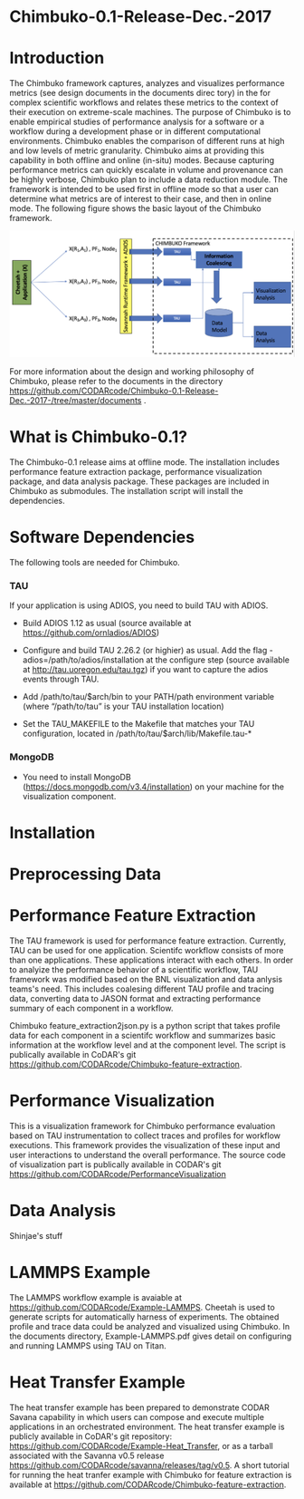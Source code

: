 # Chimbuko-0.1-Release-Dec.-2017

Introduction
=============
The Chimbuko framework captures, analyzes and visualizes performance metrics (see design documents in the documents direc tory) in the for complex
scientific workflows and relates these metrics to the context of their execution on extreme-scale
machines. The purpose of Chimbuko is to enable empirical studies of performance analysis for
a software or a workflow during a development phase or in different computational environments.
Chimbuko enables the comparison of different runs at high and low levels of metric granularity.
Chimbuko aims at providing this capability in both offline and online (in-situ) modes. Because capturing
performance metrics can quickly escalate in volume and provenance can be highly verbose,
Chimbuko plan to include a data reduction module. The framework is intended to be used first in offline
mode so that a user can determine what metrics are of interest to their case, and then in online mode. The following figure shows the basic layout of the Chimbuko framework.

![Chimbuko Basic Layout](figures/chimbukolayout.png)

For more information about the design and working philosophy of Chimbuko, please refer to the documents in the directory https://github.com/CODARcode/Chimbuko-0.1-Release-Dec.-2017-/tree/master/documents .

What is Chimbuko-0.1?
=====================
The Chimbuko-0.1 release aims at offline mode. The installation includes performance feature extraction package, performance visualization package, and data analysis package. These packages are included in Chimbuko as submodules. The installation script will install the dependencies. 

Software Dependencies
=====================
The following  tools are needed for Chimbuko.

### TAU ####
If your application is using ADIOS, you need to build TAU with ADIOS.

* Build ADIOS 1.12 as usual (source available at https://github.com/ornladios/ADIOS)

* Configure and build TAU 2.26.2 (or highier) as usual. Add the flag -adios=/path/to/adios/installation at the configure step (source available at http://tau.uoregon.edu/tau.tgz) if you want to capture the adios events through TAU.

* Add /path/to/tau/$arch/bin to your PATH/path environment variable (where “/path/to/tau” is your TAU installation location)

* Set the TAU_MAKEFILE to the Makefile that matches your TAU configuration, located in /path/to/tau/$arch/lib/Makefile.tau-*

### MongoDB ###
* You need to install MongoDB (https://docs.mongodb.com/v3.4/installation) on your machine for the visualization component.

Installation
=============

Preprocessing Data
==================

Performance Feature Extraction
==============================

The TAU framework is used for performance feature extraction. Currently, TAU can be used for one application. Scientifc workflow consists of more than one applications. These applications interact with each others. In order to analyize the performance behavior of a scientific workflow, TAU framework was modified based on the BNL visualization and data anlysis teams's need. This includes coalesing different TAU profile and tracing data, converting data to JASON format and extracting performance summary of each component in a workflow.

Chimbuko feature_extraction2json.py is a python script that takes profile data for each component in a scientifc workflow and summarizes basic information at the workflow level and at the component level. The script is publically available in CoDAR's git https://github.com/CODARcode/Chimbuko-feature-extraction. 

Performance Visualization
=========================
This is a visualization framework for Chimbuko performance evaluation based on TAU instrumentation to collect traces and profiles for workflow executions. This framework provides the visualization of these input and user interactions to understand the overall performance. The source code of visualization part is publically available in CODAR's git https://github.com/CODARcode/PerformanceVisualization

Data Analysis
=============
Shinjae's stuff

LAMMPS Example
=============
The LAMMPS workflow example is avaiable at https://github.com/CODARcode/Example-LAMMPS.
Cheetah is used to generate scripts for automatically harness of experiments. The obtained profile and trace data could be  analyzed and visualized using Chimbuko. In the documents directory, Example-LAMMPS.pdf gives detail on configuring and running LAMMPS using TAU on Titan.


Heat Transfer Example
=====================
The heat transfer example has been prepared to demonstrate CODAR Savana capability in which users can compose and execute multiple applications in an orchestrated environment. The heat transfer example is publicly available in CoDAR's git repository: https://github.com/CODARcode/Example-Heat_Transfer, or as a tarball associated with the Savanna v0.5 release https://github.com/CODARcode/savanna/releases/tag/v0.5. A short tutorial for running the heat tranfer example with Chimbuko for feature extraction is available at https://github.com/CODARcode/Chimbuko-feature-extraction.




